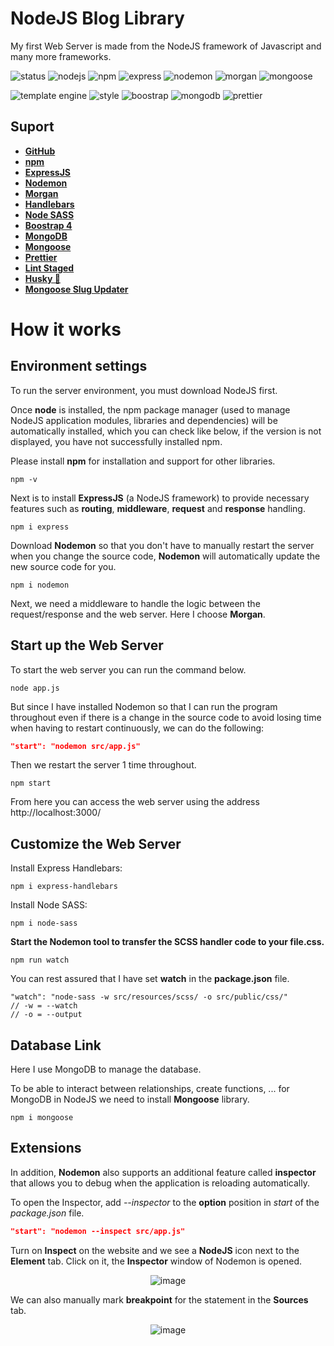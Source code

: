 # NodeJS Blog Library
My first Web Server is made from the NodeJS framework of Javascript and many more frameworks.

![status](https://badgen.net/badge/status/unfinished?labelColor=cyan&color=black)
![nodejs](https://badgen.net/badge/nodejs/v20.3.1?labelColor=green&color=black)
![npm](https://badgen.net/badge/npm/9.6.7?labelColor=red&color=black)
![express](https://badgen.net/badge/expressjs/4.18.2?labelColor=yellow&color=black)
![nodemon](https://badgen.net/badge/nodemon/3.0.1?labelColor=green&color=black)
![morgan](https://badgen.net/badge/morgan/1.10.0?labelColor=blue&color=black)
![mongoose](https://badgen.net/badge/mongoose/7.4.3?labelColor=green&color=black)

![template engine](https://badgen.net/badge/template%20engine/handlebars?labelColor=black&color=orange)
![style](https://badgen.net/badge/style/SCSS?labelColor=black&color=pink)
![boostrap](https://badgen.net/badge/Boostrap/4?labelColor=purple&color=purple)
![mongodb](https://badgen.net/badge/database/mongodb?labelColor=black&color=green)
![prettier](https://badgen.net/badge/format%20code/prettier?labelColor=black&color=grey)

## Suport
- [**GitHub**](https://github.com/github)
- [**npm**](https://github.com/npm)
- [**ExpressJS**](https://github.com/expressjs/express)
- [**Nodemon**](https://github.com/remy/nodemon)
- [**Morgan**](https://github.com/expressjs/morgan)
- [**Handlebars**](https://github.com/express-handlebars/express-handlebars)
- [**Node SASS**](https://github.com/sass/node-sass)
- [**Boostrap 4**](https://getbootstrap.com/docs/4.0/getting-started/introduction/)
- [**MongoDB**](https://www.mongodb.com/try)
- [**Mongoose**](https://github.com/Automattic/mongoose)
- [**Prettier**](https://github.com/prettier/prettier)
- [**Lint Staged**](https://github.com/okonet/lint-staged)
- [**Husky 🐶**](https://github.com/typicode/husky)
- [**Mongoose Slug Updater**](https://github.com/YuriGor/mongoose-slug-updater)

# How it works
## Environment settings
To run the server environment, you must download NodeJS first.

Once **node** is installed, the npm package manager (used to manage NodeJS application modules, libraries and dependencies) will be automatically installed, which you can check like below, if the version is not displayed, you have not successfully installed npm.

Please install **npm** for installation and support for other libraries.
```
npm -v
```

Next is to install **ExpressJS** (a NodeJS framework) to provide necessary features such as **routing**, **middleware**, **request** and **response** handling.
```
npm i express
```

Download **Nodemon** so that you don't have to manually restart the server when you change the source code, **Nodemon** will automatically update the new source code for you.
```
npm i nodemon
```

Next, we need a middleware to handle the logic between the request/response and the web server. Here I choose **Morgan**.

## Start up the Web Server
To start the web server you can run the command below.
```
node app.js
```

But since I have installed Nodemon so that I can run the program throughout even if there is a change in the source code to avoid losing time when having to restart continuously, we can do the following:
```json
"start": "nodemon src/app.js"
```

Then we restart the server 1 time throughout.
```
npm start
```

From here you can access the web server using the address http://localhost:3000/

## Customize the Web Server
Install Express Handlebars:
```
npm i express-handlebars
```

Install Node SASS:
```
npm i node-sass
```

**Start the Nodemon tool to transfer the SCSS handler code to your file.css.**
```
npm run watch
```

You can rest assured that I have set **watch** in the **package.json** file.
```
"watch": "node-sass -w src/resources/scss/ -o src/public/css/"
// -w = --watch
// -o = --output
```

## Database Link
Here I use MongoDB to manage the database.

To be able to interact between relationships, create functions, ... for MongoDB in NodeJS we need to install **Mongoose** library.
```
npm i mongoose
```

## Extensions
In addition, **Nodemon** also supports an additional feature called **inspector** that allows you to debug when the application is reloading automatically.

To open the Inspector, add *--inspector* to the **option** position in *start* of the *package.json* file.
```json
"start": "nodemon --inspect src/app.js"
```

Turn on **Inspect** on the website and we see a **NodeJS** icon next to the **Element** tab. Click on it, the **Inspector** window of Nodemon is opened.

<div align="center">

![image](https://github.com/VenusakaVXT/nodejs-blog/assets/125566811/51e030c5-2c7a-401b-8b19-cb842b7ee92b)

</div>

We can also manually mark **breakpoint** for the statement in the **Sources** tab.

<div align="center">

![image](https://github.com/VenusakaVXT/nodejs-blog/assets/125566811/378280e2-7cb6-45d4-84e1-705316fa3f99)

</div>


